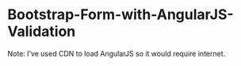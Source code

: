 # Bootstrap-Form-with-AngularJS-Validation

Note: I’ve used CDN to load AngularJS so it would require internet.
